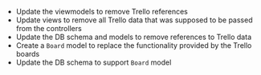* Update the viewmodels to remove Trello references
* Update views to remove all Trello data that was supposed to be passed from the controllers
* Update the DB schema and models to remove references to Trello data
* Create a `Board` model to replace the functionality provided by the Trello boards
* Update the DB schema to support `Board` model
